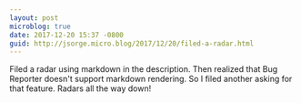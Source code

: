 ```yaml
---
layout: post
microblog: true
date: 2017-12-20 15:37 -0800
guid: http://jsorge.micro.blog/2017/12/20/filed-a-radar.html
---
```

Filed a radar using markdown in the description. Then realized that Bug Reporter doesn't support markdown rendering. So I filed another asking for that feature. Radars all the way down!
